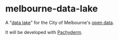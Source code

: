 # melbourne-data-lake
A "[data lake](https://en.wikipedia.org/wiki/Data_lake)" for the City of Melbourne's [open data](https://data.melbourne.vic.gov.au/).

It will be developed with [Pachyderm](http://www.pachyderm.io/).
